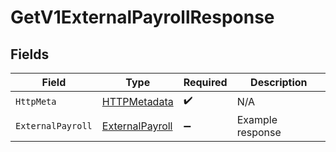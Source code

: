 # GetV1ExternalPayrollResponse


## Fields

| Field                                                         | Type                                                          | Required                                                      | Description                                                   |
| ------------------------------------------------------------- | ------------------------------------------------------------- | ------------------------------------------------------------- | ------------------------------------------------------------- |
| `HttpMeta`                                                    | [HTTPMetadata](../../Models/Components/HTTPMetadata.md)       | :heavy_check_mark:                                            | N/A                                                           |
| `ExternalPayroll`                                             | [ExternalPayroll](../../Models/Components/ExternalPayroll.md) | :heavy_minus_sign:                                            | Example response                                              |